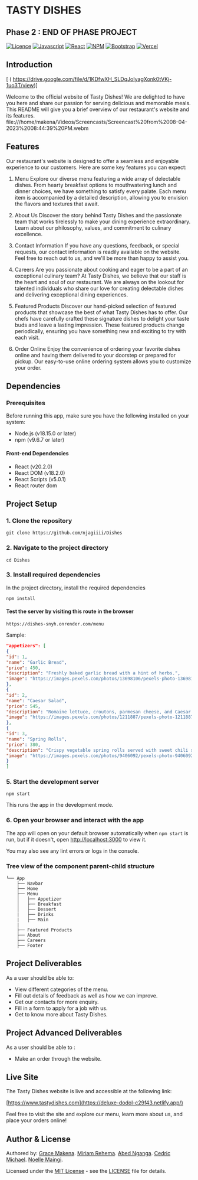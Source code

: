 # TASTY DISHES

## Phase 2 : END OF PHASE PROJECT

[![Licence](https://img.shields.io/github/license/Ileriayo/markdown-badges?style=for-the-badge)](./LICENSE)
[![Javascript](https://img.shields.io/badge/JavaScript-F7DF1E?style=for-the-badge&logo=javascript&logoColor=black)](https://www.javascript.com)
[![React](https://img.shields.io/badge/React-20232A?style=for-the-badge&logo=react&logoColor=61DAFB)](https://react.dev/)
[![NPM](https://img.shields.io/badge/NPM-%23CB3837.svg?style=for-the-badge&logo=npm&logoColor=white)](https://www.npmjs.com/)
[![Bootstrap](https://img.shields.io/badge/bootstrap-%23563D7C.svg?style=for-the-badge&logo=bootstrap&logoColor=white)](https://getbootstrap.com/)
[![Vercel](https://img.shields.io/badge/vercel-%23000000.svg?style=for-the-badge&logo=vercel&logoColor=white)](https://vercel.com/)

## Introduction
   [ ( https://drive.google.com/file/d/1KDfwXH_SLDqJoIyagXonk0tVKj-1uo3T/view)]

Welcome to the official website of Tasty Dishes! We are delighted to have you here and share our passion for serving delicious and memorable meals. This README will give you a brief overview of our restaurant's website and its features.
file:///home/makena/Videos/Screencasts/Screencast%20from%2008-04-2023%2008:44:39%20PM.webm

## Features

Our restaurant's website is designed to offer a seamless and enjoyable experience to our customers. Here are some key features you can expect:

1. Menu
   Explore our diverse menu featuring a wide array of delectable dishes. From hearty breakfast options to mouthwatering lunch and dinner choices, we have something to satisfy every palate. Each menu item is accompanied by a detailed description, allowing you to envision the flavors and textures that await.

2. About Us
   Discover the story behind Tasty Dishes and the passionate team that works tirelessly to make your dining experience extraordinary. Learn about our philosophy, values, and commitment to culinary excellence.

3. Contact Information
   If you have any questions, feedback, or special requests, our contact information is readily available on the website. Feel free to reach out to us, and we'll be more than happy to assist you.

4. Careers
   Are you passionate about cooking and eager to be a part of an exceptional culinary team? At Tasty Dishes, we believe that our staff is the heart and soul of our restaurant. We are always on the lookout for talented individuals who share our love for creating delectable dishes and delivering exceptional dining experiences.

5. Featured Products
   Discover our hand-picked selection of featured products that showcase the best of what Tasty Dishes has to offer. Our chefs have carefully crafted these signature dishes to delight your taste buds and leave a lasting impression. These featured products change periodically, ensuring you have something new and exciting to try with each visit.

6. Order Online
   Enjoy the convenience of ordering your favorite dishes online and having them delivered to your doorstep or prepared for pickup. Our easy-to-use online ordering system allows you to customize your order.

## Dependencies

### Prerequisites

Before running this app, make sure you have the following installed on your system:

- Node.js (v18.15.0 or later)
- npm (v9.6.7 or later)

#### Front-end Dependencies

- React (v20.2.0)
- React DOM (v18.2.0)
- React Scripts (v5.0.1)
- React router dom 

## Project Setup

### 1. Clone the repository

```
git clone https://github.com/njagiiii/Dishes
```

### 2. Navigate to the project directory

```
cd Dishes
```

### 3. Install required dependencies

In the project directory, install the required dependencies

```
npm install
```

#### Test the server by visiting this route in the browser

```
https://dishes-snyh.onrender.com/menu
```

Sample:

```json
"appetizers": [
{
"id": 1,
"name": "Garlic Bread",
"price": 450,
"description": "Freshly baked garlic bread with a hint of herbs.",
"image": "https://images.pexels.com/photos/13698106/pexels-photo-13698106.jpeg?auto=compress&cs=tinysrgb&w=1600"
},
{
"id": 2,
"name": "Caesar Salad",
"price": 545,
"description": "Romaine lettuce, croutons, parmesan cheese, and Caesar dressing.",
"image": "https://images.pexels.com/photos/1211887/pexels-photo-1211887.jpeg?auto=compress&cs=tinysrgb&w=1600"
},
{
"id": 3,
"name": "Spring Rolls",
"price": 380,
"description": "Crispy vegetable spring rolls served with sweet chili sauce.",
"image": "https://images.pexels.com/photos/9406092/pexels-photo-9406092.jpeg?auto=compress&cs=tinysrgb&w=1600"
}
]
```

### 5. Start the development server

```
npm start
```

This runs the app in the development mode.

### 6. Open your browser and interact with the app

The app will open on your default browser automatically when `npm start` is run, but if it doesn't, open [http://localhost:3000](http://localhost:3000) to view it.

You may also see any lint errors or logs in the console.

### Tree view of the component parent-child structure

```text
└── App
    ├── Navbar
    ├── Home
    ├── Menu
    │   ├── Appetizer
    │   ├── Breakfast
    │   ├── Dessert
    |   ├── Drinks
    |   ├── Main
    |   
    ├── Featured Products
    ├── About
    ├── Careers
    ├── Footer
```

## Project Deliverables

As a user should be able to:

- View different categories of the menu.
- Fill out details of feedback as well as how we can improve.
- Get our contacts for more enquiry.
- Fill in a form to apply for a job with us.
- Get to know more about Tasty Dishes.


## Project Advanced Deliverables
As a user should be able to : 

- Make an order through the website.

## Live Site

The Tasty Dishes website is live and accessible at the following link:

[https://www.tastydishes.com](https://deluxe-dodol-c29f43.netlify.app/)

Feel free to visit the site and explore our menu, learn more about us, and place your orders online!

## Author & License

Authored by:
 [Grace Makena](https://github.com/njagiiii).
 [Miriam Rehema](https://github.com/njagiiii).
 [Abed Nganga](https://github.com/Nganga-A).
 [Cedric Michael](https://github.com/njagiiii).
 [Noelle Maingi](https://github.com/Noelle-Wavinya-Maingi).


Licensed under the [MIT License](LICENSE) - see the [LICENSE](LICENSE) file for details.
